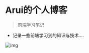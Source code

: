 # Arui的个人博客

> 前端学习笔记

- 记录一些前端学习到的知识与技术....

![img](https://gimg2.baidu.com/image_search/src=http%3A%2F%2Fwww.kaiu.net%2Fupload%2Fimage%2F20150619%2F20150619094719_2396.gif&refer=http%3A%2F%2Fwww.kaiu.net&app=2002&size=f9999,10000&q=a80&n=0&g=0n&fmt=auto?sec=1667802623&t=bca25979a60596a9d05daa8a7d5cf757)
